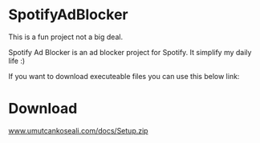 SpotifyAdBlocker
================

This is a fun project not a big deal.

Spotify Ad Blocker is an ad blocker project for Spotify. It simplify my daily life :)

If you want to download executeable files you can use this below link:

Download
========
www.umutcankoseali.com/docs/Setup.zip
